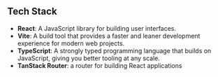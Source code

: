 ## Tech Stack

- **React**: A JavaScript library for building user interfaces.
- **Vite**: A build tool that provides a faster and leaner development experience for modern web projects.
- **TypeScript**: A strongly typed programming language that builds on JavaScript, giving you better tooling at any scale.
- **TanStack Router**: a router for building React applications
